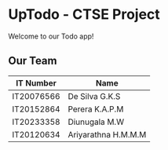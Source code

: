 # UpTodo - CTSE Project

Welcome to our Todo app!

## Our Team

| IT Number  | Name |
| ------------- | ------------- |
| IT20076566  | De Silva G.K.S  |
| IT20152864  | Perera K.A.P.M  |
| IT20233358  | Diunugala M.W  |
| IT20120634  | Ariyarathna H.M.M.M  |

